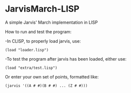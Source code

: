 JarvisMarch-LISP
================

A simple Jarvis' March implementation in LISP

How to run and test the program:

-In CLISP, to properly load jarvis, use:

	(load "loader.lisp")
	
-To test the program after jarvis has been loaded, either use:

	(load "extra/test.lisp")
	
Or enter your own set of points, formatted like:

	(jarvis '((A # #)(B # #) ... (Z # #)))
